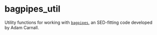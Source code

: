 # bagpipes_util

Utility functions for working with [`bagpipes`](https://bagpipes.readthedocs.io), an SED-fitting code developed by Adam Carnall.
